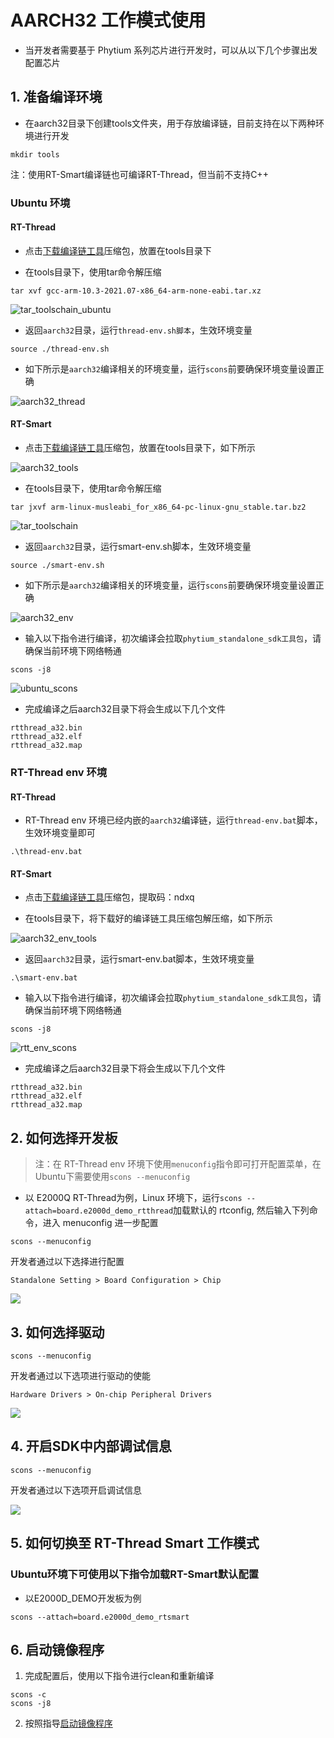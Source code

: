 # AARCH32 工作模式使用

- 当开发者需要基于 Phytium 系列芯片进行开发时，可以从以下几个步骤出发配置芯片

## 1. 准备编译环境

- 在aarch32目录下创建tools文件夹，用于存放编译链，目前支持在以下两种环境进行开发
```shell
mkdir tools
```
注：使用RT-Smart编译链也可编译RT-Thread，但当前不支持C++

### Ubuntu 环境

#### RT-Thread

- 点击[下载编译链工具](https://developer.arm.com/-/media/Files/downloads/gnu-a/10.3-2021.07/binrel/gcc-arm-10.3-2021.07-x86_64-arm-none-eabi.tar.xz)压缩包，放置在tools目录下

- 在tools目录下，使用tar命令解压缩
```shell
tar xvf gcc-arm-10.3-2021.07-x86_64-arm-none-eabi.tar.xz
```

![tar_toolschain_ubuntu](./figures/tar_toolschain_ubuntu.png)

- 返回`aarch32`目录，运行`thread-env.sh脚本`，生效环境变量
```shell
source ./thread-env.sh
```

- 如下所示是`aarch32`编译相关的环境变量，运行`scons`前要确保环境变量设置正确

![aarch32_thread](./figures/aarch32_thread.png)

#### RT-Smart

- 点击[下载编译链工具](https://github.com/RT-Thread/toolchains-ci/releases/tag/v1.7)压缩包，放置在tools目录下，如下所示

![aarch32_tools](./figures/aarch32_tools.png)

- 在tools目录下，使用tar命令解压缩
```shell
tar jxvf arm-linux-musleabi_for_x86_64-pc-linux-gnu_stable.tar.bz2
```

![tar_toolschain](./figures/tar_toolschain.png)

- 返回`aarch32`目录，运行smart-env.sh脚本，生效环境变量
```shell
source ./smart-env.sh
```

- 如下所示是`aarch32`编译相关的环境变量，运行`scons`前要确保环境变量设置正确

![aarch32_env](./figures/aarch32_env.png)

- 输入以下指令进行编译，初次编译会拉取`phytium_standalone_sdk工具包`，请确保当前环境下网络畅通
```shell
scons -j8
```
![ubuntu_scons](./figures/ubuntu_scons.png)

- 完成编译之后aarch32目录下将会生成以下几个文件
```
rtthread_a32.bin
rtthread_a32.elf
rtthread_a32.map
```

### RT-Thread env 环境

#### RT-Thread

- RT-Thread env 环境已经内嵌的`aarch32`编译链，运行`thread-env.bat`脚本，生效环境变量即可

```shell
.\thread-env.bat
```

#### RT-Smart

- 点击[下载编译链工具](https://pan.baidu.com/s/1p7PRhV3dTGIb7hxv34YWYw)压缩包，提取码：ndxq

- 在tools目录下，将下载好的编译链工具压缩包解压缩，如下所示

![aarch32_env_tools](./figures/aarch32_env_tools.png)

- 返回`aarch32`目录，运行smart-env.bat脚本，生效环境变量
```shell
.\smart-env.bat
```

- 输入以下指令进行编译，初次编译会拉取`phytium_standalone_sdk工具包`，请确保当前环境下网络畅通
```shell
scons -j8
```
![rtt_env_scons](./figures/rtt_env_scons.png)

- 完成编译之后aarch32目录下将会生成以下几个文件
```
rtthread_a32.bin
rtthread_a32.elf
rtthread_a32.map
```

## 2. 如何选择开发板

>注：在 RT-Thread env 环境下使用`menuconfig`指令即可打开配置菜单，在Ubuntu下需要使用`scons --menuconfig`

- 以 E2000Q RT-Thread为例，Linux 环境下，运行`scons --attach=board.e2000d_demo_rtthread`加载默认的 rtconfig, 然后输入下列命令，进入 menuconfig 进一步配置

```shell
scons --menuconfig
```

开发者通过以下选择进行配置

```
Standalone Setting > Board Configuration > Chip 
```

![](./figures/board_select.png)

## 3. 如何选择驱动

```shell
scons --menuconfig
```

开发者通过以下选项进行驱动的使能

```
Hardware Drivers > On-chip Peripheral Drivers
```

![](./figures/select_driver.png)

## 4. 开启SDK中内部调试信息

```shell
scons --menuconfig
```

开发者通过以下选项开启调试信息

![](./figures/debug_info.png)


## 5. 如何切换至 RT-Thread Smart 工作模式

### Ubuntu环境下可使用以下指令加载RT-Smart默认配置

- 以E2000D_DEMO开发板为例
```shell
scons --attach=board.e2000d_demo_rtsmart
```
## 6. 启动镜像程序

1. 完成配置后，使用以下指令进行clean和重新编译
```shell
scons -c
scons -j8
```
2. 按照指导[启动镜像程序](../doc/how_to_flashed_binary.md)